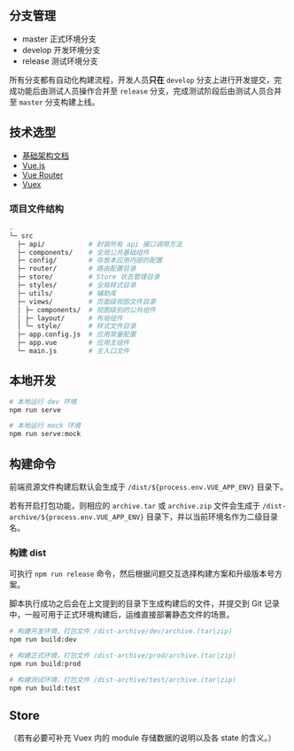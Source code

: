 ## 分支管理

- master 正式环境分支
- develop 开发环境分支
- release 测试环境分支

所有分支都有自动化构建流程，开发人员**只在** `develop` 分支上进行开发提交，完成功能后由测试人员操作合并至 `release` 分支，完成测试阶段后由测试人员合并至 `master` 分支构建上线。

## 技术选型

- [基础架构文档](http://192.168.1.102:801/pps/vue-boilerplate-doc/)
- [Vue.js](https://cn.vuejs.org)
- [Vue Router](https://router.vuejs.org/zh/)
- [Vuex](https://vuex.vuejs.org/zh/)

### 项目文件结构

```bash
.
└─ src
  ├─ api/           # 封装所有 api 接口调用方法
  ├─ components/    # 全局公共基础组件
  ├─ config/        # 存放本应用内部的配置
  ├─ router/        # 路由配置目录
  ├─ store/         # Store 状态管理目录
  ├─ styles/        # 全局样式目录
  ├─ utils/         # 辅助库
  ├─ views/         # 页面级视图文件目录
  │ ├─ components/  # 视图级别的公共组件
  │ ├─ layout/      # 布局组件
  │ └─ style/       # 样式文件目录
  ├─ app.config.js  # 应用常量配置
  ├─ app.vue        # 应用主组件
  └─ main.js        # 主入口文件
```

## 本地开发

```bash
# 本地运行 dev 环境
npm run serve

# 本地运行 mock 环境
npm run serve:mock
```

## 构建命令

前端资源文件构建后默认会生成于 `/dist/${process.env.VUE_APP_ENV}` 目录下。

若有开启打包功能，则相应的 `archive.tar` 或 `archive.zip` 文件会生成于 `/dist-archive/${process.env.VUE_APP_ENV}` 目录下，并以当前环境名作为二级目录名。

### 构建 dist

可执行 `npm run release` 命令，然后根据问题交互选择构建方案和升级版本号方案。

脚本执行成功之后会在上文提到的目录下生成构建后的文件，并提交到 Git 记录中，一般可用于正式环境构建后，运维直接部署静态文件的场景。

```bash
# 构建开发环境，打包文件 /dist-archive/dev/archive.(tar|zip)
npm run build:dev

# 构建正式环境，打包文件 /dist-archive/prod/archive.(tar|zip)
npm run build:prod

# 构建测试环境，打包文件 /dist-archive/test/archive.(tar|zip)
npm run build:test
```

## Store

（若有必要可补充 Vuex 内的 module 存储数据的说明以及各 state 的含义。）

